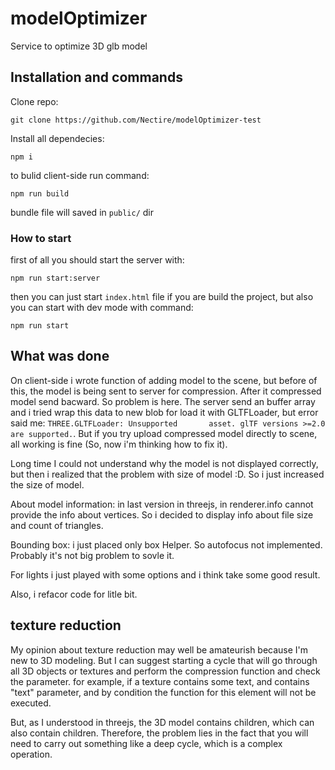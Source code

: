 # modelOptimizer
Service to optimize 3D glb model

## Installation and commands
  Clone repo:
  
    git clone https://github.com/Nectire/modelOptimizer-test 

  Install all dependecies:
  
    npm i
    
  to bulid client-side run command:
  
    npm run build
  bundle file will saved in `public/` dir
  
### How to start
  first of all you should start the server with:
  
    npm run start:server
  then you can just start `index.html` file if you are build the project, but also you can start with dev mode with command:
  
    npm run start
    
## What was done
 
  On client-side i wrote function of adding model to the scene, but before of this, the model is being sent to server for compression. After it compressed model send bacward.
  So problem is here. The server send an buffer array and i tried wrap this data to new blob for load it with GLTFLoader, but error said me: `THREE.GLTFLoader: Unsupported       asset. glTF versions >=2.0 are supported.`. But if you try upload compressed model directly to scene, all working is fine (So, now i'm thinking how to fix it).
  
  Long time I could not understand why the model is not displayed correctly, but then i realized that the problem with size of model :D. So i just increased the size of model.
  
  About model information: in last version in threejs, in renderer.info cannot provide the info about vertices. So i decided to display info about file size and count of triangles.
  
  Bounding box: i just placed only box Helper. So autofocus not implemented. Probably it's not big problem to sovle it.
  
  For lights i just played with some options and i think take some good result.
  
  Also, i refacor code for litle bit.
  
## texture reduction

My opinion about texture reduction may well be amateurish because I'm new to 3D modeling. But I can suggest starting a cycle that will go through all 3D objects or textures and perform the compression function and check the parameter. for example, if a texture contains some text, and contains "text" parameter, and by condition the function for this element will not be executed.

But, as I understood in threejs, the 3D model contains children, which can also contain children. Therefore, the problem lies in the fact that you will need to carry out something like a deep cycle, which is a complex operation.

